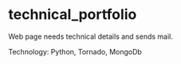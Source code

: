 technical_portfolio
===================

Web page needs technical details and sends mail. 

Technology: Python, Tornado, MongoDb
